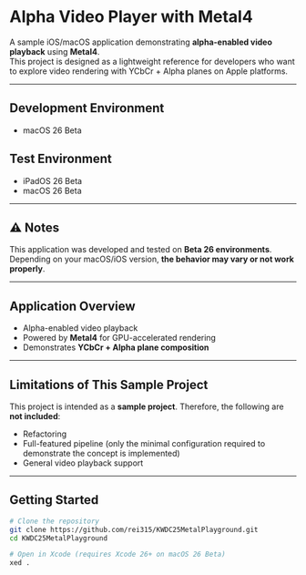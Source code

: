 # Alpha Video Player with Metal4

A sample iOS/macOS application demonstrating **alpha-enabled video playback** using **Metal4**.  
This project is designed as a lightweight reference for developers who want to explore video rendering with YCbCr + Alpha planes on Apple platforms.

---

## Development Environment

- macOS 26 Beta

## Test Environment

- iPadOS 26 Beta  
- macOS 26 Beta  

---

## ⚠️ Notes

This application was developed and tested on **Beta 26 environments**.  
Depending on your macOS/iOS version, **the behavior may vary or not work properly**.

---

## Application Overview

- Alpha-enabled video playback  
- Powered by **Metal4** for GPU-accelerated rendering  
- Demonstrates **YCbCr + Alpha plane composition**  

---

## Limitations of This Sample Project

This project is intended as a **sample project**. Therefore, the following are **not included**:

- Refactoring  
- Full-featured pipeline (only the minimal configuration required to demonstrate the concept is implemented)  
- General video playback support  

---

## Getting Started

```bash
# Clone the repository
git clone https://github.com/rei315/KWDC25MetalPlayground.git
cd KWDC25MetalPlayground

# Open in Xcode (requires Xcode 26+ on macOS 26 Beta)
xed .
